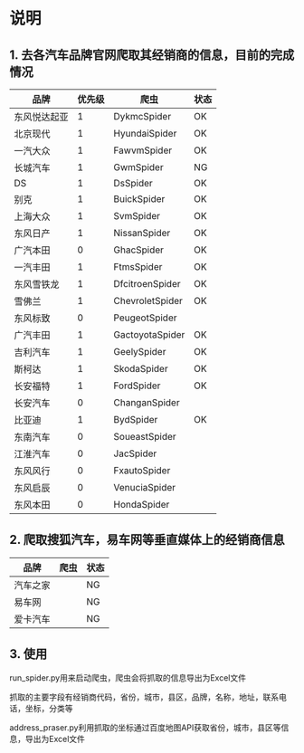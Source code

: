 # 说明

## 1. 去各汽车品牌官网爬取其经销商的信息，目前的完成情况

 | 品牌 | 优先级 | 爬虫 | 状态 | 
 |--|--|--|--|
 | 东风悦达起亚 | 1 | DykmcSpider | OK | 
 | 北京现代 | 1 | HyundaiSpider | OK | 
 | 一汽大众 | 1 | FawvmSpider | OK | 
 | 长城汽车 | 1 | GwmSpider | NG | 
 | DS | 1 | DsSpider | OK | 
 | 别克 | 1 | BuickSpider | OK | 
 | 上海大众 | 1 | SvmSpider | OK | 
 | 东风日产 | 1 | NissanSpider | OK | 
 | 广汽本田 | 0 | GhacSpider | OK | 
 | 一汽丰田 | 1 | FtmsSpider | OK | 
 | 东风雪铁龙 | 1 | DfcitroenSpider | OK | 
 | 雪佛兰 | 1 | ChevroletSpider | OK | 
 | 东风标致 | 0 | PeugeotSpider |  | 
 | 广汽丰田 | 1 | GactoyotaSpider | OK | 
 | 吉利汽车 | 1 | GeelySpider | OK | 
 | 斯柯达 | 1 | SkodaSpider | OK | 
 | 长安福特 | 1 | FordSpider | OK | 
 | 长安汽车 | 0 | ChanganSpider |  | 
 | 比亚迪 | 1 | BydSpider | OK | 
 | 东南汽车 | 0 | SoueastSpider |  | 
 | 江淮汽车 | 0 | JacSpider |  | 
 | 东风风行 | 0 | FxautoSpider |  | 
 | 东风启辰 | 0 | VenuciaSpider |  | 
 | 东风本田 | 0 | HondaSpider |  | 


## 2. 爬取搜狐汽车，易车网等垂直媒体上的经销商信息

| 品牌 | 爬虫 | 状态 |
|--|--|--|
|汽车之家|  | NG| 
|易车网 |  | NG| 
|爱卡汽车 |  | NG| 


## 3. 使用

run_spider.py用来启动爬虫，爬虫会将抓取的信息导出为Excel文件

抓取的主要字段有经销商代码，省份，城市，县区，品牌，名称，地址，联系电话，坐标，分类等

address_praser.py利用抓取的坐标通过百度地图API获取省份，城市，县区等信息，导出为Excel文件
